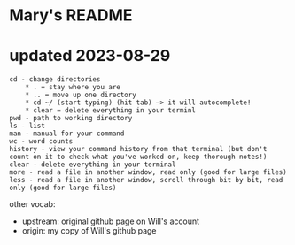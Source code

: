 # Mary's README
# updated 2023-08-29


```
cd - change directories
	* . = stay where you are
	* .. = move up one directory
	* cd ~/ (start typing) (hit tab) —> it will autocomplete!
	* clear = delete everything in your terminl
pwd - path to working directory
ls - list
man - manual for your command
wc - word counts
history - view your command history from that terminal (but don't count on it to check what you've worked on, keep thorough notes!)
clear - delete everything in your terminal
more - read a file in another window, read only (good for large files)
less - read a file in another window, scroll through bit by bit, read only (good for large files)
```

other vocab:
- upstream: original github page on Will's account
- origin: my copy of Will's github page
